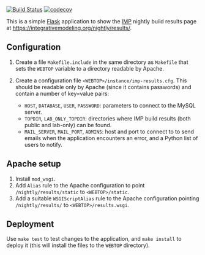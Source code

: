 [![Build Status](https://github.com/salilab/imp-results-web/workflows/build/badge.svg?branch=master)](https://github.com/salilab/imp-results-web/actions?query=workflow%3Abuild)
[![codecov](https://codecov.io/gh/salilab/imp-results-web/branch/master/graph/badge.svg)](https://codecov.io/gh/salilab/imp-results-web)

This is a simple [Flask](https://palletsprojects.com/p/flask/) application
to show the [IMP](https://integrativemodeling.org/) nightly build results
page at https://integrativemodeling.org/nightly/results/.

## Configuration

1. Create a file `Makefile.include` in the same directory as `Makefile` that
   sets the `WEBTOP` variable to a directory readable by Apache.

2. Create a configuration file `<WEBTOP>/instance/imp-results.cfg`. This should
   be readable only by Apache (since it contains passwords) and contain
   a number of key=value pairs:
   - `HOST`, `DATABASE`, `USER`, `PASSWORD`: parameters to connect to the
     MySQL server.
   - `TOPDIR`, `LAB_ONLY_TOPDIR`: directories where IMP build results (both
     public and lab-only) can be found.
   - `MAIL_SERVER`, `MAIL_PORT`, `ADMINS`: host and port to connect to to
     send emails when the application encounters an error, and a Python
     list of users to notify.

## Apache setup

1. Install `mod_wsgi`.
2. Add `Alias` rule to the Apache configuration to point
   `/nightly/results/static` to `<WEBTOP>/static`.
3. Add a suitable `WSGIScriptAlias` rule to the Apache configuration pointing
   `/nightly/results/` to `<WEBTOP>/results.wsgi`.

## Deployment

Use `make test` to test changes to the application, and `make install` to
deploy it (this will install the files to the `WEBTOP` directory).
